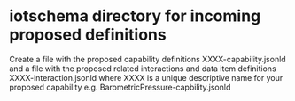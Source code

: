 # iotschema directory for incoming proposed definitions

Create a file with the proposed capability definitions XXXX-capability.jsonld
and a file with the proposed related interactions and data item definitions XXXX-interaction.jsonld
where XXXX is a unique descriptive name for your proposed capability e.g. BarometricPressure-capbility.jsonld
